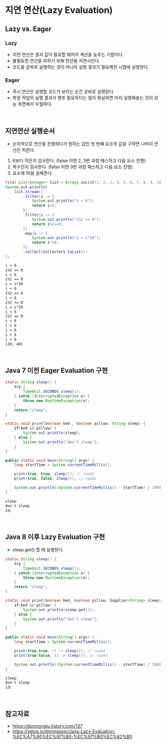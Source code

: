 # 지연 연산(Lazy Evaluation)
## Lazy vs. Eager
### Lazy
- 지연 연산은 결과 값이 필요할 때까지 계산을 늦추는 기법이다.
- 불필요한 연산을 피하기 위해 연산을 지연시킨다.
- 코드를 곧바로 실행하는 것이 아니라 실행 결과가 필요해진 시점에 실행한다.
### Eager
- 즉시 연산은 실행할 코드가 보이는 순간 곧바로 실행된다.
- 특정 작업의 실행 결과가 향후 필요하다는 점이 확실하면 미리 실행해놓는 것이 성능 측면에서 우월하다.

<br>

## 지연연산 실행순서
- 순차적으로 연산을 진행하다가 원하는 값인 첫 번째 요소의 값을 구하면 나머지 연산은 피한다.
1. 6보다 작은지 검사한다. (false 이면 2, 3번 과정 패스하고 다음 요소 진행)
2. 짝수인지 검사한다. (false 이면 3번 과정 패스하고 다음 요소 진행)
3. 요소에 10을 곱해준다.

```java
final List<Integer> list = Arrays.asList(1, 2, 3, 4, 5, 6, 7, 8, 9, 10);
System.out.println(
    list.stream()
        .filter(i -> {
            System.out.println("i < 6");
            return i<6;
        })
        .filter(i -> {
            System.out.println("i%2 == 0");
            return i%2==0;
        })
        .map(i -> {
            System.out.println("i = i*10");
            return i*10;
        })
        .collect(Collectors.toList())
);
```
```txt
i < 6
i%2 == 0
i < 6
i%2 == 0
i = i*10
i < 6
i%2 == 0
i < 6
i%2 == 0
i = i*10
i < 6
i%2 == 0
i < 6
i < 6
i < 6
i < 6
i < 6
[20, 40]
```

<br>

## Java 7 이전 Eager Evaluation 구현
```java
static String sleep() {
    try {
        TimeUnit.SECONDS.sleep(1);
    } catch (InterruptedException e) {
        throw new RuntimeException(e);
    }
    return "sleep";
}

static void print(boolean bed , boolean pillow, String sleep) {
    if(bed && pillow) {
        System.out.println(sleep);
    } else {
        System.out.println("don't sleep");
    }
}

public static void main(String[] args) {
    long startTime = System.currentTimeMillis();

    print(true, true, sleep()); // room1
    print(true, false, sleep()); // room2

    System.out.println((System.currentTimeMillis() - startTime) / 1000 + "초");
}
```
```txt
sleep
don't sleep
2초
```

<br>

## Java 8 이후 Lazy Evaluation 구현
- sleep.get() 할 때 실행된다.
```java
static String sleep() {
    try {
        TimeUnit.SECONDS.sleep(1);
    } catch (InterruptedException e) {
        throw new RuntimeException(e);
    }
    return "sleep";
}

static void print(boolean bed, boolean pillow, Supplier<String> sleep) {
    if(bed && pillow) {
        System.out.println(sleep.get());
    } else {
        System.out.println("don't sleep");
    }
}

public static void main(String[] args) {
    long startTime = System.currentTimeMillis();

    print(true,true, () -> sleep()); // room1
    print(true,false, () -> sleep()); // room2

    System.out.println((System.currentTimeMillis() - startTime) / 1000 + "초");
}
```
```txt
sleep
don't sleep
1초
```

<br>

## 참고자료
- https://dororongju.tistory.com/137
- https://velog.io/@minseojo/Java-Lazy-Evaluation-%EC%A7%80%EC%97%B0-%EC%97%B0%EC%82%B0